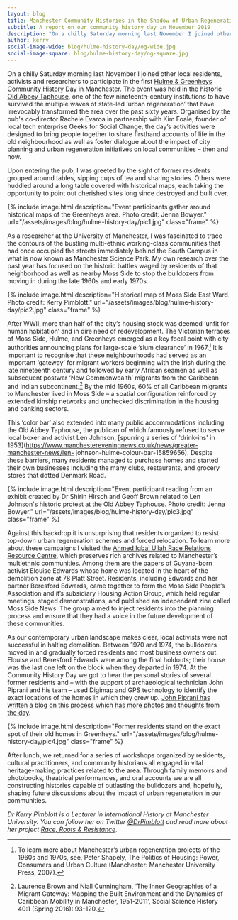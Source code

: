 ```yaml
---
layout: blog
title: Manchester Community Histories in the Shadow of Urban Regeneration
subtitle: A report on our community history day in November 2019
description: "On a chilly Saturday morning last November I joined other local residents, activists and researchers in participating in the first Hulme & Greenheys Community History Day in Manchester."
author: kerry
social-image-wide: blog/hulme-history-day/og-wide.jpg
social-image-square: blog/hulme-history-day/og-square.jpg
---
```


On a chilly Saturday morning last November I joined other local residents, activists and researchers to participate in the first [Hulme &amp; Greenheys Community History Day](2019/10/14/hulme-greenheys-history-day.html) in Manchester. The event was held in the historic [Old Abbey Taphouse](http://www.theoldabbeytaphouse.co.uk/), one of the few nineteenth-century institutions to have survived the multiple waves of state-led ‘urban regeneration’ that have irrevocably transformed the area over the past sixty years. Organised by the pub's co-director Rachele Evaroa in partnership with Kim Foale, founder of local tech enterprise Geeks for Social Change, the day’s activities were designed to bring people together to share firsthand accounts of life in the old neighbourhood as well as foster dialogue about the impact of city planning and urban regeneration initiatives on local communities – then and now.

Upon entering the pub, I was greeted by the sight of former residents grouped around tables, sipping cups of tea and sharing stories. Others were huddled around a long table covered with historical maps, each taking the opportunity to point out cherished sites long since destroyed and built over.

{% include image.html description="Event participants gather around historical maps of the Greenheys area. Photo credit: Jenna Bowyer." url="/assets/images/blog/hulme-history-day/pic1.jpg" class="frame" %}

As a researcher at the University of Manchester, I was fascinated to trace the contours of the bustling multi-ethnic working-class communities that had once occupied the streets immediately behind the South Campus in what is now known as Manchester Science Park. My own research over the past year has focused on the historic battles waged by residents of that neighborhood as well as nearby Moss Side to stop the bulldozers from moving in during the late 1960s and early 1970s.

{% include image.html description="Historical map of Moss Side East Ward. Photo credit: Kerry Pimblott." url="/assets/images/blog/hulme-history-day/pic2.jpg" class="frame" %}

After WWII, more than half of the city’s housing stock was deemed ‘unfit for human habitation’ and in dire need of redevelopment. The Victorian terraces of Moss Side, Hulme, and Greenheys emerged as a key focal point with city authorities announcing plans for large-scale ‘slum clearance’ in 1967.[^slums] It is important to recognise that these neighbourhoods had served as an important ‘gateway’ for migrant workers beginning with the Irish during the late nineteenth century and followed by early African seamen as well as subsequent postwar ‘New Commonwealth’ migrants from the Caribbean and Indian subcontinent.[^migrant] By the mid 1960s, 60% of all Caribbean migrants to Manchester lived in Moss Side – a spatial configuration reinforced by extended kinship networks and unchecked discrimination in the housing and banking sectors.

[^slums]:  To learn more about Manchester’s urban regeneration projects of the 1960s and 1970s, see, Peter Shapely, The Politics of Housing: Power, Consumers and Urban Culture (Manchester: Manchester University Press, 2007).

[^migrant]: Laurence Brown and Niall Cunningham, ‘The Inner Geographies of a Migrant Gateway: Mapping the Built Environment and the Dynamics of Caribbean Mobility in Manchester, 1951-2011’, Social Science History 40:1 (Spring 2016): 93-120.

This ‘color bar’ also extended into many public accommodations including the Old Abbey Taphouse, the publican of which famously refused to serve local boxer and activist Len Johnson, [spurring a series of 'drink-ins' in 1953](https://www.manchestereveningnews.co.uk/news/greater-manchester-news/len- johnson-hulme-colour-bar-15859656). Despite these barriers, many residents managed to purchase homes and started their own businesses including the many clubs, restaurants, and grocery stores that dotted Denmark Road.

{% include image.html description="Event participant reading from an exhibit created by Dr Shirin Hirsch and Geoff Brown related to Len Johnson's historic protest at the Old Abbey Taphouse. Photo credit: Jenna Bowyer." url="/assets/images/blog/hulme-history-day/pic3.jpg" class="frame" %}

Against this backdrop it is unsurprising that residents organized to resist top-down urban regeneration schemes and forced relocation. To learn more about these campaigns I visited the [Ahmed Iqbal Ullah Race Relations Resource Centre](http://www.racearchive.manchester.ac.uk/), which preserves rich archives related to Manchester’s multiethnic communities. Among them are the papers of Guyana-born activist Elouise Edwards whose home was located in the heart of the demolition zone at 78 Platt Street. Residents, including Edwards and her partner Beresford Edwards, came together to form the Moss Side People’s Association and it’s subsidiary Housing Action Group, which held regular meetings, staged demonstrations, and published an independent zine called Moss Side News. The group aimed to inject residents into the planning process and ensure that they had a voice in the future development of these communities.

As our contemporary urban landscape makes clear, local activists were not successful in halting demolition. Between 1970 and 1974, the bulldozers moved in and gradually forced residents and most business owners out. Elouise and Beresford Edwards were among the final holdouts; their house was the last one left on the block when they departed in 1974.  At the Community History Day we got to hear the personal stories of several former residents and – with the support of archaeological technician John Piprani and his team – used Digimap and GPS technology to identify the exact locations of the homes in which they grew up. [John Piprani has written a blog on this process which has more photos and thoughts from the day](https://clahresearch.wordpress.com/2019/12/20/greenheys-community-history-day).

{% include image.html description="Former residents stand on the exact spot of their old homes in Greenheys." url="/assets/images/blog/hulme-history-day/pic4.jpg" class="frame" %}

After lunch, we returned for a series of workshops organized by residents, cultural practitioners, and community historians all engaged in vital heritage-making practices related to the area. Through family memoirs and photobooks, theatrical performances, and oral accounts we are all constructing histories capable of outlasting the bulldozers and, hopefully, shaping future discussions about the impact of urban regeneration in our communities.  

_Dr Kerry Pimblott is a Lecturer in International History at Manchester University. You can follow her on Twitter [@DrPimblott](https://twitter.com/DrPimblott) and read more about her project [Race, Roots & Resistance](https://www.racerootsresist.com/)._
